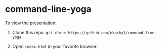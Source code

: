 # command-line-yoga

To view the presentation:

1. Clone this repo: `git clone https://github.com/nkashy1/command-line-yoga`

2. Open `index.html` in your favorite browser.
